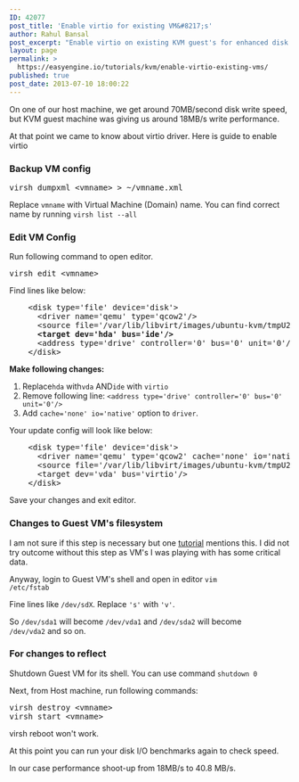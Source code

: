 ```yaml
---
ID: 42077
post_title: 'Enable virtio for existing VM&#8217;s'
author: Rahul Bansal
post_excerpt: "Enable virtio on existing KVM guest's for enhanced disk i/o performance"
layout: page
permalink: >
  https://easyengine.io/tutorials/kvm/enable-virtio-existing-vms/
published: true
post_date: 2013-07-10 18:00:22
---
```

On one of our host machine, we get around 70MB/second disk write speed, but KVM guest machine was giving us around 18MB/s write performance.

At that point we came to know about virtio driver. Here is guide to enable virtio
<h3>Backup VM config</h3>
<pre class="no-highlight">virsh dumpxml &lt;vmname&gt; &gt; ~/vmname.xml</pre>
Replace <code>vmname</code> with Virtual Machine (Domain) name. You can find correct name by running <code>virsh list --all</code>
<h3>Edit VM Config</h3>
Run following command to open editor.
<pre class="no-highlight">virsh edit &lt;vmname&gt;</pre>
Find lines like below:
<pre class="no-highlight">    &lt;disk type='file' device='disk'&gt;
      &lt;driver name='qemu' type='qcow2'/&gt;
      &lt;source file='/var/lib/libvirt/images/ubuntu-kvm/tmpU2z98r.qcow2'/&gt;
<strong>      &lt;target dev='hda' bus='ide'/&gt;</strong>
      &lt;address type='drive' controller='0' bus='0' unit='0'/&gt;
    &lt;/disk&gt;</pre>
<strong>Make following changes:</strong>
<ol>
	<li>Replace<code>hda</code> with<code>vda</code> AND<code>ide</code> with <code>virtio</code></li>
	<li>Remove following line: <code>&lt;address type='drive' controller='0' bus='0' unit='0'/&gt;</code></li>
	<li>Add <code>cache='none' io='native'</code> option to <code>driver</code>.</li>
</ol>
Your update config will look like below:
<pre class="no-highlight">    &lt;disk type='file' device='disk'&gt;
      &lt;driver name='qemu' type='qcow2' cache='none' io='native'/&gt;
      &lt;source file='/var/lib/libvirt/images/ubuntu-kvm/tmpU2z98r.qcow2'/&gt;
      &lt;target dev='vda' bus='virtio'/&gt;
    &lt;/disk&gt;</pre>
Save your changes and exit editor.
<h3>Changes to Guest VM's filesystem</h3>
I am not sure if this step is necessary but one <a href="http://www.grosseosterhues.com/2011/03/migrate-kvm-ide-to-virtio/">tutorial</a> mentions this. I did not try outcome without this step as VM's I was playing with has some critical data.

Anyway, login to Guest VM's shell and open in editor <code>vim /etc/fstab</code>

Fine lines like <code>/dev/sdX</code>. Replace <code>'s'</code> with <code>'v'</code>.

So <code>/dev/sda1</code> will become <code>/dev/vda1</code> and <code>/dev/sda2</code> will become <code>/dev/vda2</code> and so on.
<h3>For changes to reflect</h3>
Shutdown Guest VM for its shell. You can use command <code>shutdown 0</code>

Next, from Host machine, run following commands:
<pre class="no-highlight">virsh destroy &lt;vmname&gt;
virsh start &lt;vmname&gt;</pre>
virsh reboot won't work.

At this point you can run your disk I/O benchmarks again to check speed.

In our case performance shoot-up from 18MB/s to 40.8 MB/s.